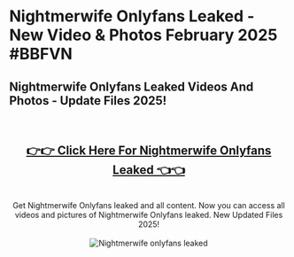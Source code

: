 # Nightmerwife Onlyfans Leaked - New Video & Photos February 2025 #BBFVN

<h2>Nightmerwife Onlyfans Leaked Videos And Photos - Update Files 2025!</h2>
<br>
<div align="center">
<h2><a href="https://links2leaks.com?utm_source=nightmerwife&utm_medium=git92" rel="nofollow">👉👉 Click Here For Nightmerwife Onlyfans Leaked 👈👈</a></h2>
<br>
Get Nightmerwife Onlyfans leaked and all content. Now you can access all videos and pictures of Nightmerwife Onlyfans leaked. New Updated Files 2025!
<br>
<br>
<a href="https://links2leaks.com?utm_source=nightmerwife&utm_medium=git92" rel="nofollow" data-target="animated-image.originalLink"><img src="https://i.ibb.co/Gkj2r4b/banner.png" alt="Nightmerwife onlyfans leaked" style="max-width: 100%; display: inline-block;" data-target="animated-image.originalImage"></a>
</div>
<br>
